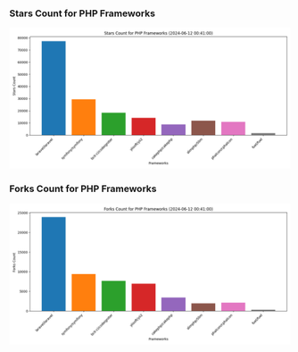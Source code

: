 ### Stars Count for PHP Frameworks

![Stars Chart](./archive/charts/20240612004100_stars_count.png)

### Forks Count for PHP Frameworks

![Forks Chart](./archive/charts/20240612004100_forks_count.png)

